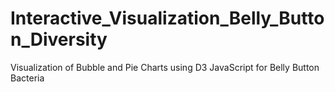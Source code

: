 # Interactive_Visualization_Belly_Button_Diversity
Visualization of Bubble and Pie Charts using D3 JavaScript for Belly Button Bacteria
